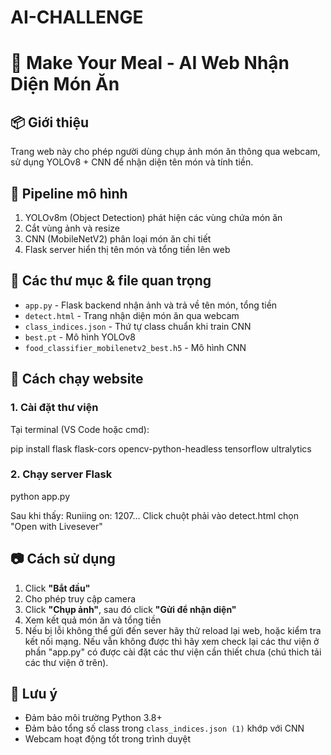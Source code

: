 # AI-CHALLENGE
# 🍱 Make Your Meal - AI Web Nhận Diện Món Ăn

## 📦 Giới thiệu
Trang web này cho phép người dùng chụp ảnh món ăn thông qua webcam, sử dụng YOLOv8 + CNN để nhận diện tên món và tính tiền.

## 🧠 Pipeline mô hình
1. YOLOv8m (Object Detection) phát hiện các vùng chứa món ăn
2. Cắt vùng ảnh và resize
3. CNN (MobileNetV2) phân loại món ăn chi tiết
4. Flask server hiển thị tên món và tổng tiền lên web

## 📂 Các thư mục & file quan trọng
- `app.py` - Flask backend nhận ảnh và trả về tên món, tổng tiền
- `detect.html` - Trang nhận diện món ăn qua webcam
- `class_indices.json` - Thứ tự class chuẩn khi train CNN
- `best.pt` - Mô hình YOLOv8
- `food_classifier_mobilenetv2_best.h5` - Mô hình CNN

## 🚀 Cách chạy website

### 1. Cài đặt thư viện
Tại terminal (VS Code hoặc cmd):

pip install flask flask-cors opencv-python-headless tensorflow ultralytics
### 2. Chạy server Flask

python app.py

Sau khi thấy: Runiing on: 1207...
Click chuột phải vào detect.html chọn "Open with Livesever"
## 📷 Cách sử dụng
1. Click **"Bắt đầu"**
2. Cho phép truy cập camera
3. Click **"Chụp ảnh"**, sau đó click **"Gửi để nhận diện"**
4. Xem kết quả món ăn và tổng tiền
5. Nếu bị lỗi không thể gửi đến sever hãy thử reload lại web, hoặc kiểm tra kết nối mạng. Nếu vẫn không được thì hãy xem check lại các thư viện ở phần "app.py" có được cài đặt các thư viện cần thiết chưa (chú thich tải các thư viện ở trên).
## 🧩 Lưu ý
- Đảm bảo môi trường Python 3.8+ 
- Đảm bảo tổng số class trong `class_indices.json (1)` khớp với CNN
- Webcam hoạt động tốt trong trình duyệt
